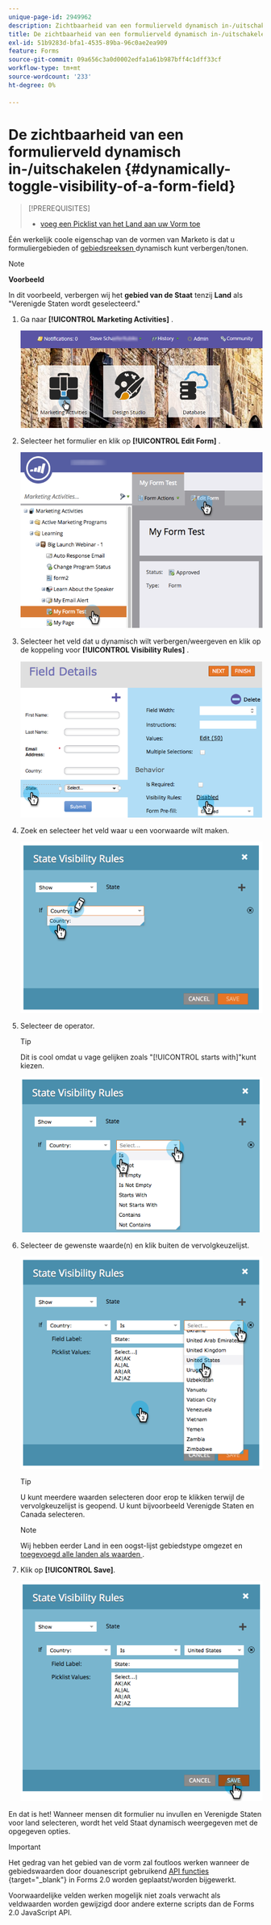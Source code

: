 ```yaml
---
unique-page-id: 2949962
description: Zichtbaarheid van een formulierveld dynamisch in-/uitschakelen - Marketo Docs - Productdocumentatie
title: De zichtbaarheid van een formulierveld dynamisch in-/uitschakelen
exl-id: 51b9283d-bfa1-4535-89ba-96c0ae2ea909
feature: Forms
source-git-commit: 09a656c3a0d0002edfa1a61b987bff4c1dff33cf
workflow-type: tm+mt
source-wordcount: '233'
ht-degree: 0%

---
```


# De zichtbaarheid van een formulierveld dynamisch in-/uitschakelen {#dynamically-toggle-visibility-of-a-form-field}

>[!PREREQUISITES]
>
>* [ voeg een Picklist van het Land aan uw Vorm toe ](/help/marketo/product-docs/demand-generation/forms/form-actions/add-a-country-picklist-to-your-form.md)

Één werkelijk coole eigenschap van de vormen van Marketo is dat u formuliergebieden of [ gebiedsreeksen ](/help/marketo/product-docs/demand-generation/forms/form-fields/add-a-fieldset-to-a-form.md) dynamisch kunt verbergen/tonen.

>[!NOTE]
>
>**Voorbeeld**
>
>In dit voorbeeld, verbergen wij het **gebied van de Staat** tenzij **Land** als &quot;Verenigde Staten wordt geselecteerd.&quot;

1. Ga naar **[!UICONTROL Marketing Activities]** .

   ![](assets/login-marketing-activities-8.png)

1. Selecteer het formulier en klik op **[!UICONTROL Edit Form]** .

   ![](assets/editform-1.png)

1. Selecteer het veld dat u dynamisch wilt verbergen/weergeven en klik op de koppeling voor **[!UICONTROL Visibility Rules]** .

   ![](assets/image2014-9-15-15-3a16-3a0.png)

1. Zoek en selecteer het veld waar u een voorwaarde wilt maken.

   ![](assets/image2014-9-15-15-3a16-3a12.png)

1. Selecteer de operator.

   >[!TIP]
   >
   >Dit is cool omdat u vage gelijken zoals &quot;[!UICONTROL starts with]&quot;kunt kiezen.

   ![](assets/image2014-9-15-15-3a16-3a50.png)

1. Selecteer de gewenste waarde(n) en klik buiten de vervolgkeuzelijst.

   ![](assets/image2014-9-15-15-3a17-3a4.png)

   >[!TIP]
   >
   >U kunt meerdere waarden selecteren door erop te klikken terwijl de vervolgkeuzelijst is geopend. U kunt bijvoorbeeld Verenigde Staten en Canada selecteren.

   >[!NOTE]
   >
   >Wij hebben eerder Land in een oogst-lijst gebiedstype omgezet en [ toegevoegd alle landen als waarden ](/help/marketo/product-docs/demand-generation/forms/form-actions/add-a-country-picklist-to-your-form.md).

1. Klik op **[!UICONTROL Save]**.

   ![](assets/image2014-9-15-15-3a18-3a15.png)

En dat is het! Wanneer mensen dit formulier nu invullen en Verenigde Staten voor land selecteren, wordt het veld Staat dynamisch weergegeven met de opgegeven opties.

>[!IMPORTANT]
>
>Het gedrag van het gebied van de vorm zal foutloos werken wanneer de gebiedswaarden door douanescript gebruikend [ API functies ](https://experienceleague.adobe.com/en/docs/marketo-developer/marketo/javascriptapi/forms-api-reference){target="_blank"} in Forms 2.0 worden geplaatst/worden bijgewerkt.
>
>Voorwaardelijke velden werken mogelijk niet zoals verwacht als veldwaarden worden gewijzigd door andere externe scripts dan de Forms 2.0 JavaScript API.
